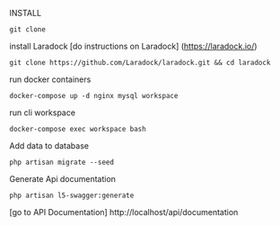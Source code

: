 INSTALL


```
git clone 

```

install Laradock
[do instructions on Laradock] (https://laradock.io/)
```
git clone https://github.com/Laradock/laradock.git && cd laradock
```

run docker containers
```
docker-compose up -d nginx mysql workspace
```

run cli workspace 
```
docker-compose exec workspace bash
```
Add data to database
```
php artisan migrate --seed
```
Generate Api documentation
```
php artisan l5-swagger:generate 
```

[go to API Documentation] http://localhost/api/documentation
